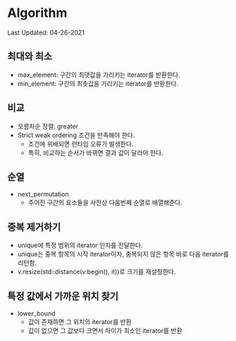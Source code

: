 # Algorithm

Last Updated: 04-26-2021

## 최대와 최소

* max_element: 구간의 최댓값을 가리키는 iterator를 반환한다.
* min_element: 구간의 최솟값을 가리키는 iterator를 반환한다.

## 비교

* 오름차순 정렬: greater<int>
* Strict weak ordering 조건을 만족해야 한다.
  * 조건에 위배되면 런타임 오류가 발생한다.
  * 특히, 비교하는 순서가 바뀌면 결과 값이 달라야 한다.

## 순열

* next_permutation
  * 주어진 구간의 요소들을 사전상 다음번째 순열로 배열해준다.

## 중복 제거하기

* unique에 특정 범위의 iterator 인자를 전달한다.
* unique는 중복 항목의 시작 iterator이자, 중복되지 않은 항목 바로 다음 iterator를 리턴함.
* v.resize(std::distance(v.begin(), it))로 크기를 재설정한다.

## 특정 값에서 가까운 위치 찾기

* lower_bound
  * 값이 존재하면 그 위치의 iterator를 반환
  * 값이 없으면 그 값보다 크면서 차이가 최소인 iterator를 반환
